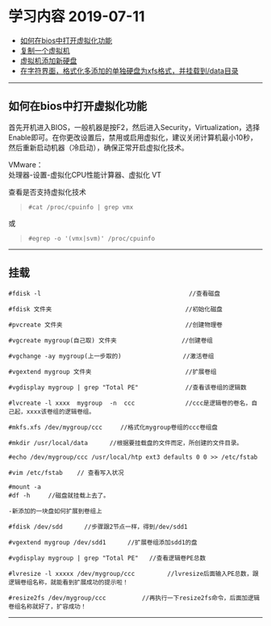 # 学习内容 2019-07-11
- [如何在bios中打开虚拟化功能](#如何在bios中打开虚拟化功能)
- [复制一个虚拟机](https://blog.csdn.net/pengpengpeng85/article/details/76382927)
- [虚拟机添加新硬盘](https://blog.csdn.net/zzq900503/article/details/80322220)
- [在字符界面，格式化多添加的单独硬盘为xfs格式，并挂载到/data目录](https://blog.csdn.net/kjsayn/article/details/52996313)
---
## 如何在bios中打开虚拟化功能
首先开机进入BIOS，一般机器是按F2，然后进入Security，Virtualization，选择Enable即可。在你更改设置后，禁用或启用虚拟化，建议关闭计算机最小10秒，然后重新启动机器（冷启动），确保正常开启虚拟化技术。

VMware：  
处理器-设置-虚拟化CPU性能计算器、虚拟化 VT

查看是否支持虚拟化技术
>`#cat /proc/cpuinfo | grep vmx`

或

>`#egrep -o '(vmx|svm)' /proc/cpuinfo`
---
## 挂载
    #fdisk -l                                         //查看磁盘

    #fdisk 文件夹                                     //初始化磁盘

    #pvcreate 文件夹                                  //创建物理卷

    #vgcreate mygroup(自己取) 文件夹                  //创建卷组

    #vgchange -ay mygroup(上一步取的)                 //激活卷组

    #vgextend mygroup 文件夹                          //扩展卷组

    #vgdisplay mygroup | grep "Total PE"             //查看该卷组的逻辑数

    #lvcreate -l xxxx  mygroup  -n  ccc              //ccc是逻辑卷的卷名，自己起，xxxx该卷组的逻辑卷组。

    #mkfs.xfs /dev/mygroup/ccc     //格式化mygroup卷组的ccc卷组盘

    #mkdir /usr/local/data      //根据要挂载盘的文件而定，所创建的文件目录。

    #echo /dev/mygroup/ccc /usr/local/htp ext3 defaults 0 0 >> /etc/fstab

    #vim /etc/fstab    // 查看写入状况

    #mount -a 
    #df -h     //磁盘就挂载上去了。

    -新添加的一块盘如何扩展到卷组上

    #fdisk /dev/sdd      //步骤跟2节点一样，得到/dev/sdd1

    #vgextend mygroup /dev/sdd1      //扩展卷组添加sdd1的盘

    #vgdisplay mygroup | grep "Total PE"   //查看逻辑卷PE总数

    #lvresize -l xxxxx /dev/mygroup/ccc         //lvresize后面输入PE总数，跟逻辑卷组名称，就能看到扩展成功的提示啦！

    #resize2fs /dev/mygroup/ccc          //再执行一下resize2fs命令，后面加逻辑卷组名称就好了，扩容成功！
--- 